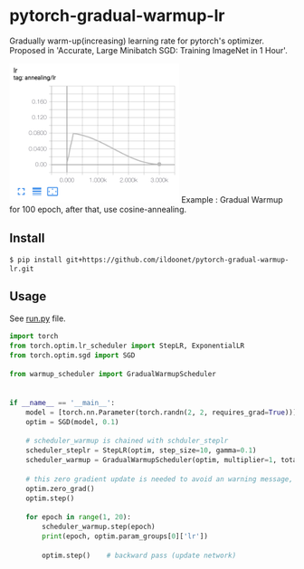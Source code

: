 # pytorch-gradual-warmup-lr

Gradually warm-up(increasing) learning rate for pytorch's optimizer. Proposed in 'Accurate, Large Minibatch SGD: Training ImageNet in 1 Hour'.

<img src="asset/tensorboard.png" alt="example tensorboard" width="300" height="whatever">
Example : Gradual Warmup for 100 epoch, after that, use cosine-annealing.

## Install

```
$ pip install git+https://github.com/ildoonet/pytorch-gradual-warmup-lr.git
```

## Usage

See [run.py](warmup_scheduler/run.py) file.

```python
import torch
from torch.optim.lr_scheduler import StepLR, ExponentialLR
from torch.optim.sgd import SGD

from warmup_scheduler import GradualWarmupScheduler


if __name__ == '__main__':
    model = [torch.nn.Parameter(torch.randn(2, 2, requires_grad=True))]
    optim = SGD(model, 0.1)

    # scheduler_warmup is chained with schduler_steplr
    scheduler_steplr = StepLR(optim, step_size=10, gamma=0.1)
    scheduler_warmup = GradualWarmupScheduler(optim, multiplier=1, total_epoch=5, after_scheduler=scheduler_steplr)

    # this zero gradient update is needed to avoid an warning message, issue #8.
    optim.zero_grad()
    optim.step()

    for epoch in range(1, 20):
        scheduler_warmup.step(epoch)
        print(epoch, optim.param_groups[0]['lr'])

        optim.step()    # backward pass (update network)
```
